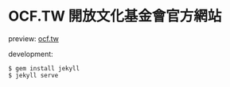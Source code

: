 OCF.TW 開放文化基金會官方網站
================

preview: [ocf.tw](http://ocf.tw/)

development:
```
$ gem install jekyll
$ jekyll serve
```
